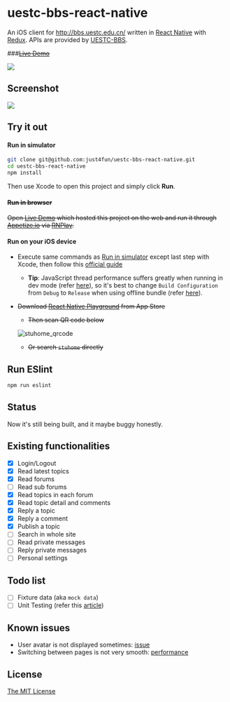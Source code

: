 # uestc-bbs-react-native

An iOS client for http://bbs.uestc.edu.cn/ written in [React Native](https://facebook.github.io/react-native/) with [Redux](http://redux.js.org/). APIs are provided by [UESTC-BBS](https://github.com/UESTC-BBS/API-Docs/wiki/Mobcent-API).

###~~[Live Demo](https://rnplay.org/apps/VEFTKg)~~

![](https://cloud.githubusercontent.com/assets/7512625/12371330/88981098-bc6a-11e5-8511-6e02c5233006.gif)

## Screenshot

![](https://cloud.githubusercontent.com/assets/7512625/13497473/54ac771a-e190-11e5-9a63-944ed8f836a1.gif)

## Try it out

#### Run in simulator

```bash
git clone git@github.com:just4fun/uestc-bbs-react-native.git
cd uestc-bbs-react-native
npm install
```
Then use Xcode to open this project and simply click **Run**.

#### ~~Run in browser~~

~~Open [Live Demo](https://github.com/just4fun/uestc-bbs-react-native#live-demo) which hosted this project on the web and run it through [Appetize.io](http://www.appetize.io/) via [RNPlay](https://rnplay.org/).~~

#### Run on your iOS device

- Execute same commands as [Run in simulator](https://github.com/just4fun/uestc-bbs-react-native#run-in-simulator) except last step with Xcode, then follow this [official guide](http://facebook.github.io/react-native/docs/running-on-device-ios.html)
  - **Tip**: JavaScript thread performance suffers greatly when running in dev mode (refer [here](https://facebook.github.io/react-native/docs/performance.html)), so it's best to change `Build Configuration` from `Debug` to `Release` when using offline bundle (refer [here](https://facebook.github.io/react-native/docs/running-on-device-ios.html#using-offline-bundle)).

- ~~Download [React Native Playground](https://itunes.apple.com/us/app/react-native-playground/id1002032944) from App Store~~

  - ~~Then scan QR code below~~

  ![stuhome_qrcode](https://cloud.githubusercontent.com/assets/7512625/12009164/0082d9f8-aca8-11e5-9b04-a88bf9ff4ae3.png)

  - ~~Or search `stuhome` directly~~

## Run ESlint

```bash
npm run eslint
```

## Status

Now it's still being built, and it maybe buggy honestly.

## Existing functionalities

- [x] Login/Logout
- [x] Read latest topics
- [x] Read forums
- [ ] Read sub forums
- [x] Read topics in each forum
- [x] Read topic detail and comments
- [x] Reply a topic
- [x] Reply a comment
- [x] Publish a topic
- [ ] Search in whole site
- [ ] Read private messages
- [ ] Reply private messages
- [ ] Personal settings

## Todo list

- [ ] Fixture data (aka `mock data`)
- [ ] Unit Testing (refer this [article](http://www.schibsted.pl/2015/10/testing-react-native-components-with-jest/))

## Known issues

- User avatar is not displayed sometimes: [issue](https://github.com/facebook/react-native/issues/5616)
- Switching between pages is not very smooth: [performance](https://facebook.github.io/react-native/docs/performance.html)

## License

[The MIT License](http://opensource.org/licenses/MIT)
